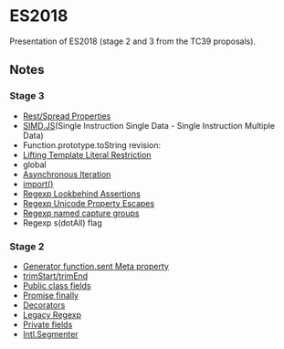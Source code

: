 # ES2018
Presentation of ES2018 (stage 2 and 3 from the TC39 proposals).

## Notes

### Stage 3

* [Rest/Spread Properties](https://babeljs.io/docs/plugins/transform-object-rest-spread/)
* [SIMD.JS](https://github.com/tc39/ecmascript_simd/blob/master/tc39/SIMD-128%20TC-39.pdf)(Single Instruction Single Data - Single Instruction Multiple Data)
* Function.prototype.toString revision:
* [Lifting Template Literal Restriction](https://tc39.github.io/proposal-template-literal-revision/)
* global
* [Asynchronous Iteration](https://github.com/tc39/proposal-async-iteration)
* [import()](https://github.com/tc39/proposal-dynamic-import)
* [Regexp Lookbehind Assertions](https://github.com/tc39/proposal-regexp-lookbehind)
* [Regexp Unicode Property Escapes](https://github.com/tc39/proposal-regexp-unicode-property-escapes)
* [Regexp named capture groups](https://github.com/tc39/proposal-regexp-named-groups)
* Regexp s(dotAll) flag

### Stage 2

* [Generator function.sent Meta property](https://github.com/allenwb/ESideas/blob/master/Generator%20metaproperty.md)
* [trimStart/trimEnd](https://github.com/sebmarkbage/ecmascript-string-left-right-trim)
* [Public class fields](https://tc39.github.io/proposal-class-public-fields/)
* [Promise finally](https://github.com/tc39/proposal-promise-finally)
* [Decorators](https://github.com/wycats/javascript-decorators/blob/master/README.md)
* [Legacy Regexp](https://github.com/tc39/proposal-regexp-legacy-features)
* [Private fields](https://github.com/tc39/proposal-private-fields)
* [Intl.Segmenter](https://github.com/tc39/proposal-intl-segmenter)


